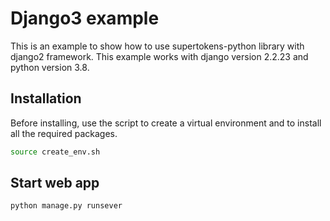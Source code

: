 # Django3 example

This is an example to show how to use supertokens-python library with django2 framework. This example works with django version 2.2.23 and python version 3.8. 

## Installation

Before installing, use the script to create a virtual environment and to install all the required packages.
```bash
source create_env.sh
```

## Start web app

```bash
python manage.py runsever
```